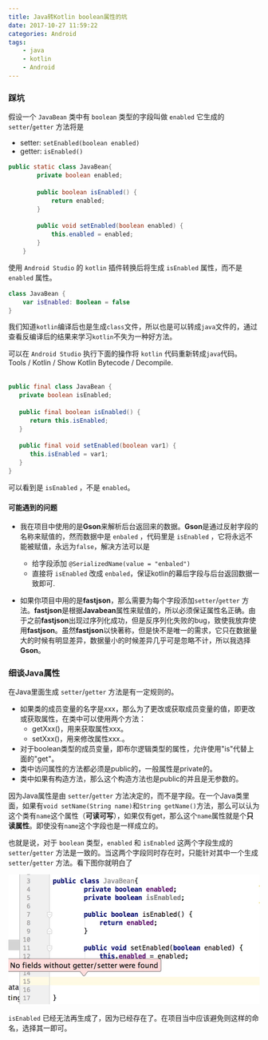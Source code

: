```yaml
---
title: Java转Kotlin boolean属性的坑
date: 2017-10-27 11:59:22
categories: Android
tags: 
    - java 
    - kotlin 
    - Android
---
```


### 踩坑

假设一个 `JavaBean` 类中有 `boolean` 类型的字段叫做 `enabled` 
它生成的`setter`/`getter` 方法将是

* setter: `setEnabled(boolean enabled)`
* getter: `isEnabled()`

```java
public static class JavaBean{
        private boolean enabled;

        public boolean isEnabled() {
            return enabled;
        }

        public void setEnabled(boolean enabled) {
            this.enabled = enabled;
        }
    }
```
使用 `Android Studio` 的 `kotlin` 插件转换后将生成 `isEnabled` 属性，而不是 `enabled` 属性。

```kotlin
class JavaBean {
    var isEnabled: Boolean = false
}
```

我们知道`kotlin`编译后也是生成`class`文件，所以也是可以转成`java`文件的，通过查看反编译后的结果来学习`kotlin`不失为一种好方法。

可以在 `Android Studio` 执行下面的操作将 `kotlin` 代码重新转成`java`代码。
Tools / Kotlin / Show Kotlin Bytecode / Decompile. 

```java

public final class JavaBean {
   private boolean isEnabled;

   public final boolean isEnabled() {
      return this.isEnabled;
   }

   public final void setEnabled(boolean var1) {
      this.isEnabled = var1;
   }
}
```

可以看到是 `isEnabled` ，不是 `enabled`。

#### 可能遇到的问题
* 我在项目中使用的是**Gson**来解析后台返回来的数据。**Gson**是通过反射字段的名称来赋值的，然而数据中是 `enbaled` ，代码里是 `isEnabled` ，它将永远不能被赋值，永远为`false`，解决方法可以是

    * 给字段添加 `@SerializedName(value = "enbaled")`
    * 直接将 `isEnabled` 改成 `enbaled`，保证kotlin的幕后字段与后台返回数据一致即可.

* 如果你项目中用的是**fastjson**，那么需要为每个字段添加`setter`/`getter` 方法。**fastjson**是根据**Javabean**属性来赋值的，所以必须保证属性名正确。由于之前**fastjson**出现过序列化成功，但是反序列化失败的bug，致使我放弃使用**fastjson**。虽然**fastjson**以快著称，但是快不是唯一的需求，它只在数据量大的时候有明显差异，数据量小的时候差异几乎可是忽略不计，所以我选择**Gson**。

### 细谈Java属性

在Java里面生成 `setter`/`getter` 方法是有一定规则的。

* 如果类的成员变量的名字是xxx，那么为了更改或获取成员变量的值，即更改或获取属性，在类中可以使用两个方法：
    * getXxx()，用来获取属性xxx。
    * setXxx()，用来修改属性xxx.。
* 对于boolean类型的成员变量，即布尔逻辑类型的属性，允许使用"is"代替上面的"get"。
* 类中访问属性的方法都必须是public的，一般属性是private的。
* 类中如果有构造方法，那么这个构造方法也是public的并且是无参数的。

因为Java属性是由 `setter`/`getter` 方法决定的，而不是字段。在一个Java类里面，如果有`void setName(String name)`和`String getName()`方法，那么可以认为这个类有`name`这个属性（**可读可写**），如果仅有get，那么这个`name`属性就是个**只读属性**。即使没有`name`这个字段也是一样成立的。

也就是说，对于 `boolean` 类型，`enabled` 和 `isEnabled` 这两个字段生成的`setter`/`getter` 方法是一致的。当这两个字段同时存在时，只能针对其中一个生成`setter`/`getter` 方法。看下图你就明白了

![](/media/15057241768106.jpg)

`isEnabled` 已经无法再生成了，因为已经存在了。在项目当中应该避免则这样的命名，选择其一即可。



